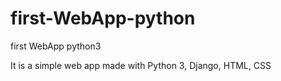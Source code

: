 # first-WebApp-python

first WebApp python3

It is a simple web app made with Python 3, Django, HTML, CSS
